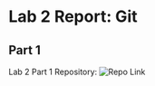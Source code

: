 # Lab 2 Report: Git

## Part 1

Lab 2 Part 1 Repository: ![Repo Link](https://github.com/beshaz/lab2part1)
